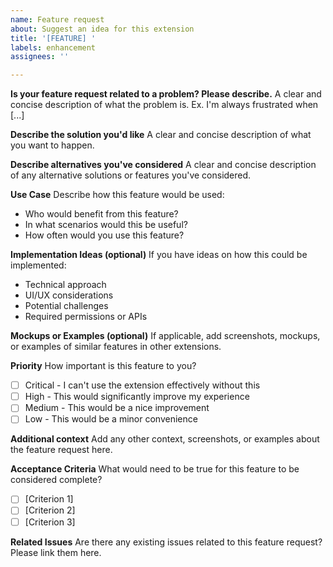 ```yaml
---
name: Feature request
about: Suggest an idea for this extension
title: '[FEATURE] '
labels: enhancement
assignees: ''

---
```


**Is your feature request related to a problem? Please describe.**
A clear and concise description of what the problem is. Ex. I'm always frustrated when [...]

**Describe the solution you'd like**
A clear and concise description of what you want to happen.

**Describe alternatives you've considered**
A clear and concise description of any alternative solutions or features you've considered.

**Use Case**
Describe how this feature would be used:
- Who would benefit from this feature?
- In what scenarios would this be useful?
- How often would you use this feature?

**Implementation Ideas (optional)**
If you have ideas on how this could be implemented:
- Technical approach
- UI/UX considerations
- Potential challenges
- Required permissions or APIs

**Mockups or Examples (optional)**
If applicable, add screenshots, mockups, or examples of similar features in other extensions.

**Priority**
How important is this feature to you?
- [ ] Critical - I can't use the extension effectively without this
- [ ] High - This would significantly improve my experience
- [ ] Medium - This would be a nice improvement
- [ ] Low - This would be a minor convenience

**Additional context**
Add any other context, screenshots, or examples about the feature request here.

**Acceptance Criteria**
What would need to be true for this feature to be considered complete?
- [ ] [Criterion 1]
- [ ] [Criterion 2]
- [ ] [Criterion 3]

**Related Issues**
Are there any existing issues related to this feature request? Please link them here.